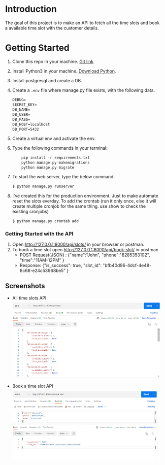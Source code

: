 # Introduction

The goal of this project is to make an API to fetch all the time slots and book a available time slot with the customer details. 

# Getting Started
1. Clone this repo in your machine. [Git link](https://github.com/dheerajram13/orangebackend.git).
2. Install Python3 in your machine. [Download Python](https://www.python.org/downloads/).
3. Install postgresql and create a DB.
4. Create a `.env` file where manage.py file exists, with the following data. 
    ```
    DEBUG=
    SECRET_KEY=
    DB_NAME=
    DB_USER=
    DB_PASS=
    DB_HOST=localhost
    DB_PORT=5432

    ```
5. Create a virtual env and activate the env. 
6. Type the following commands in your terminal:
    ```
        pip install -r requirements.txt
        python manage.py makemigrations
        python manage.py migrate
    ```

7. To start the web server, type the below command:
    ```sh
    $ python manage.py runserver
    ```
8. I've created this for the production environment. Just to make automate reset the slots everday. To add the crontab (run it only once, else it will create multiple cronjob for the same thing. use show to check the existing cronjobs)
    ```sh
    $ python manage.py crontab add 
    ```

### Getting Started with the API 
1. Open http://127.0.0.1:8000/api/slots/ in your browser or postman.
2. To book a time slot open http://127.0.0.1:8000/api/book-slot/ in postman 
    * POST Request(JSON) : {"name":"John",
                "phone":"8285353102",
                "time":"11AM-12PM"
                }
    * Response: {"is_success": true,
                "slot_id": "bfb40d96-4dcf-4e48-8c68-e24c53968be5"
                }
 

## Screenshots
* All time slots API 
![Default Home View](screenshots/1.PNG?raw=true "All time slots API")

* Book a time slot API  
![Default Home View](screenshots/2.PNG?raw=true "Book a time slot API")




